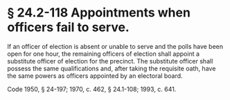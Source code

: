 # § 24.2-118 Appointments when officers fail to serve.

<p>If an officer of election is absent or unable to serve and the polls have been open for one hour, the remaining officers of election shall appoint a substitute officer of election for the precinct. The substitute officer shall possess the same qualifications and, after taking the requisite oath, have the same powers as officers appointed by an electoral board.</p><p>Code 1950, § 24-197; 1970, c. 462, § 24.1-108; 1993, c. 641.</p>